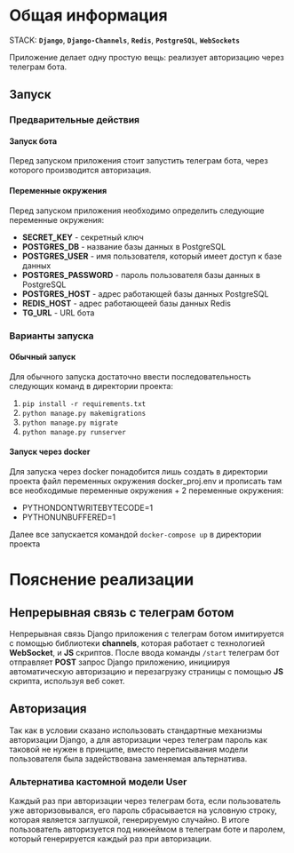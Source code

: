 # Общая информация

STACK: **`Django`**, **`Django-Channels`**, **`Redis`**, **`PostgreSQL`**, **`WebSockets`**

Приложение делает одну простую вещь: реализует авторизацию через телеграм бота.

## Запуск  

### Предварительные действия  
#### Запуск бота  
Перед запуском приложения стоит запустить телеграм бота, через которого производится авторизация.  
#### Переменные окружения  
Перед запуском приложения необходимо определить следующие переменные окружения:  
- **SECRET_KEY** - секретный ключ  
- **POSTGRES_DB** - название базы данных в PostgreSQL  
- **POSTGRES_USER** - имя пользователя, который имеет доступ к базе данных  
- **POSTGRES_PASSWORD** - пароль пользователя базы данных в PostgreSQL  
- **POSTGRES_HOST** - адрес работающей базы данных PostgreSQL  
- **REDIS_HOST** - адрес работающеей базы данных Redis  
- **TG_URL** - URL бота  
  
### Варианты запуска  
#### Обычный запуск  
Для обычного запуска достаточно ввести последовательность следующих команд в директории проекта:  
1. `pip install -r requirements.txt`  
2. `python manage.py makemigrations`  
3. `python manage.py migrate`  
4. `python manage.py runserver`  
#### Запуск через docker  
Для запуска через docker понадобится лишь создать в директории проекта файл переменных окружения docker_proj.env и прописать там все необходимые переменные окружения + 2 переменные окружения:   
- PYTHONDONTWRITEBYTECODE=1    
- PYTHONUNBUFFERED=1  
  
Далее все запускается командой `docker-compose up` в директории проекта  
  
  
# Пояснение реализации  
  
## Непрерывная связь с телеграм ботом  
  
Непрерывная связь Django приложения с телеграм ботом имитируется с помощью библиотеки **channels**, которая работает с  технологией **WebSocket**, и **JS** скриптов. После ввода команды `/start`  телеграм бот отправляет **POST** запрос Django приложению, инициируя автоматическую авторизацию и перезагрузку страницы с помощью **JS** скрипта, используя веб сокет.  
  
## Авторизация  
Так как в условии сказано использовать стандартные механизмы авторизации Django, а для авторизации через телеграм пароль как таковой не нужен в принципе, вместо переписывания модели пользователя была задействована заменяемая альтернатива.  
  
### Альтернатива кастомной модели User  
Каждый раз при авторизации через телеграм бота, если пользователь уже авторизовывался, его пароль сбрасывается на условную строку, которая является заглушкой, генерируемую случайно. В итоге пользователь авторизуется под никнеймом в телеграм боте и паролем, который генерируется каждый раз при авторизации.